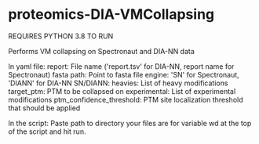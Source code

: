 # proteomics-DIA-VMCollapsing

REQUIRES PYTHON 3.8 TO RUN 

Performs VM collapsing on Spectronaut and DIA-NN data

In yaml file:
  report: File name ('report.tsv' for DIA-NN, report name for Spectronaut)
  fasta path: Point to fasta file 
  engine: 'SN' for Spectronaut, 'DIANN' for DIA-NN
  SN/DIANN:
    heavies: List of heavy modifications 
    target_ptm: PTM to be collapsed on
    experimental: List of experimental modifications
    ptm_confidence_threshold: PTM site localization threshold that should be applied

In the script: Paste path to directory your files are for variable wd at the top of the script and hit run.
    
